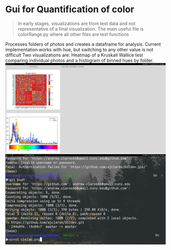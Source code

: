 # Gui for Quantification of color
> In early stages, visualizations are from test data and not representative of a final visualization. The main useful file is colorRange.py where all other files are test functions

Processes folders of photos and creates a dataframe for analysis. Current implementation works with hue, but switching to any other value is not difficult
Two visualizations are: Heatmap of a Kruskall Wallice test comparing individual photos and a histogram of binned hues by folder.
![](first_photo.png)
![](cielab.png)

